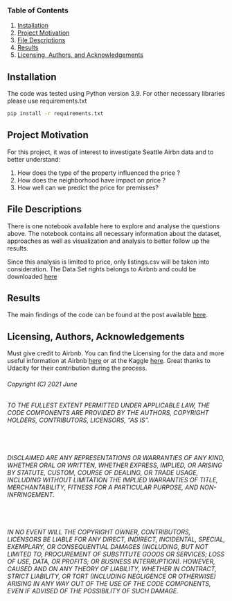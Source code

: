### Table of Contents

1. [Installation](#installation)
2. [Project Motivation](#motivation)
3. [File Descriptions](#files)
4. [Results](#results)
5. [Licensing, Authors, and Acknowledgements](#licensing)

## Installation <a name="installation"></a>
The code was tested using Python version 3.9. 
For other necessary libraries please use requirements.txt
```bash
pip install -r requirements.txt
```

## Project Motivation<a name="motivation"></a>

For this project, it was of interest to investigate Seattle Airbn data and to better understand:

1. How does the type of the property influenced the price ?
2. How does the neighborhood have impact on price ?
3. How well can we predict the price for premisses? 


## File Descriptions <a name="files"></a>
There is one notebook available here to explore and analyse the questions above. The notebook contains all necessary information about the dataset, approaches as well as visualization and analysis to better follow up the results. 

Since this analysis is limited to price, only listings.csv will be taken into consideration. The Data Set rights belongs to Airbnb and could be downloaded [here](https://www.kaggle.com/airbnb/seattle)


## Results<a name="results"></a>

The main findings of the code can be found at the post available [here](https://medium.com/@eneuburg/budget-holidays-for-little-money-in-the-best-areas-688ab65c91dc).

## Licensing, Authors, Acknowledgements<a name="licensing"></a>
 

Must give credit to Airbnb.  You can find the Licensing for the data and more useful information  at Airbnb [here](http://insideairbnb.com/get-the-data.html) or at the Kaggle [here](https://www.kaggle.com/airbnb/seattle). Great thanks to Udacity for their contribution during the process. 



###### Copyright (C) 2021 June
###### TO THE FULLEST EXTENT PERMITTED UNDER APPLICABLE LAW, THE CODE COMPONENTS ARE PROVIDED BY THE AUTHORS, COPYRIGHT HOLDERS, CONTRIBUTORS, LICENSORS, “AS IS”.
<br />

######  DISCLAIMED ARE ANY REPRESENTATIONS OR WARRANTIES OF ANY KIND, WHETHER ORAL OR WRITTEN, WHETHER EXPRESS, IMPLIED, OR ARISING BY STATUTE, CUSTOM, COURSE OF DEALING, OR TRADE USAGE, INCLUDING WITHOUT LIMITATION THE IMPLIED WARRANTIES OF TITLE, MERCHANTABILITY, FITNESS FOR A PARTICULAR PURPOSE, AND NON-INFRINGEMENT.
<br />

######  IN NO EVENT WILL THE COPYRIGHT OWNER, CONTRIBUTORS, LICENSORS BE LIABLE FOR ANY DIRECT, INDIRECT, INCIDENTAL, SPECIAL, EXEMPLARY, OR CONSEQUENTIAL DAMAGES (INCLUDING, BUT NOT LIMITED TO, PROCUREMENT OF SUBSTITUTE GOODS OR SERVICES; LOSS OF USE, DATA, OR PROFITS; OR BUSINESS INTERRUPTION). HOWEVER, CAUSED AND ON ANY THEORY OF LIABILITY, WHETHER IN CONTRACT, STRICT LIABILITY, OR TORT (INCLUDING NEGLIGENCE OR OTHERWISE) ARISING IN ANY WAY OUT OF THE USE OF THE CODE COMPONENTS, EVEN IF ADVISED OF THE POSSIBILITY OF SUCH DAMAGE. 


